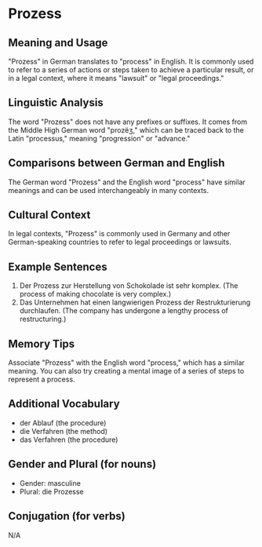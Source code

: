 # Prozess
## Meaning and Usage
"Prozess" in German translates to "process" in English. It is commonly used to refer to a series of actions or steps taken to achieve a particular result, or in a legal context, where it means "lawsuit" or "legal proceedings."

## Linguistic Analysis
The word "Prozess" does not have any prefixes or suffixes. It comes from the Middle High German word "prozëʒ," which can be traced back to the Latin "processus," meaning "progression" or "advance."

## Comparisons between German and English
The German word "Prozess" and the English word "process" have similar meanings and can be used interchangeably in many contexts.

## Cultural Context
In legal contexts, "Prozess" is commonly used in Germany and other German-speaking countries to refer to legal proceedings or lawsuits.

## Example Sentences
1. Der Prozess zur Herstellung von Schokolade ist sehr komplex. (The process of making chocolate is very complex.)
2. Das Unternehmen hat einen langwierigen Prozess der Restrukturierung durchlaufen. (The company has undergone a lengthy process of restructuring.)

## Memory Tips
Associate "Prozess" with the English word "process," which has a similar meaning. You can also try creating a mental image of a series of steps to represent a process.

## Additional Vocabulary
- der Ablauf (the procedure)
- die Verfahren (the method)
- das Verfahren (the procedure)

## Gender and Plural (for nouns)
- Gender: masculine
- Plural: die Prozesse

## Conjugation (for verbs)
N/A